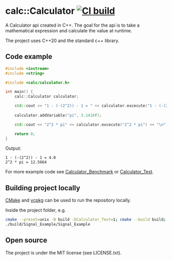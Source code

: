 # calc::Calculator [![CI build](https://github.com/mwthinker/Calculator/actions/workflows/ci.yml/badge.svg)](https://github.com/mwthinker/Calculator/actions/workflows/ci.yml)

A Calculator api created in C++. The goal for the api is to take a mathematical 
expression and calculate the value at runtime.

The project uses C++20 and the standard c++ library.

## Code example
```cpp
#include <iostream>
#include <string>

#include <calc/calculator.h>

int main() {
    calc::Calculator calculator;

    std::cout << "1 - (-(2^2)) - 1 = " << calculator.excecute("1 - (-(2^2)) - 1") << "\n";
    
    calculator.addVariable("pi", 3.1416f);

    std::cout << "2^2 * pi" << calculator.excecute("2^2 * pi") << "\n";

    return 0;
}
```
Output:
```
1 - (-(2^2)) - 1 = 4.0
2^2 * pi = 12.5664
```
For more example code see [Calculator_Benchmark](https://github.com/mwthinker/Calculator/blob/master/Calculator_Benchmark/src/speedtest.cpp) or [Calculator_Test](https://github.com/mwthinker/Calculator/blob/master/Calculator_Test/src/tests.cpp).

## Building project locally
[CMake](https://cmake.org/) and [vcpkg](https://github.com/microsoft/vcpkg.git) can be used to run the repository locally.

Inside the project folder, e.g.
```bash
cmake --preset=unix -B build -DCalculator_Test=1; cmake --build build; ctest --test-dir build/Calculator_Test
./build/Signal_Example/Signal_Example
```

## Open source
The project is under the MIT license (see LICENSE.txt).
